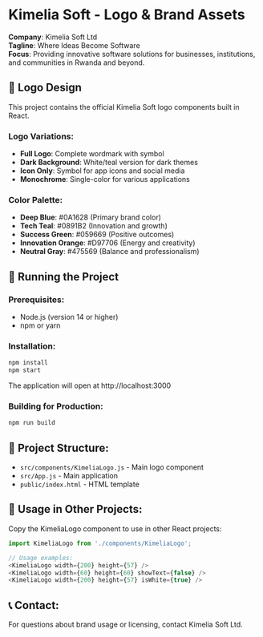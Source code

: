 # Kimelia Soft - Logo & Brand Assets

**Company**: Kimelia Soft Ltd  
**Tagline**: Where Ideas Become Software  
**Focus**: Providing innovative software solutions for businesses, institutions, and communities in Rwanda and beyond.

## 🎨 Logo Design

This project contains the official Kimelia Soft logo components built in React.

### Logo Variations:
- **Full Logo**: Complete wordmark with symbol
- **Dark Background**: White/teal version for dark themes
- **Icon Only**: Symbol for app icons and social media
- **Monochrome**: Single-color for various applications

### Color Palette:
- **Deep Blue**: #0A1628 (Primary brand color)
- **Tech Teal**: #0891B2 (Innovation and growth)
- **Success Green**: #059669 (Positive outcomes)
- **Innovation Orange**: #D97706 (Energy and creativity)
- **Neutral Gray**: #475569 (Balance and professionalism)

## 🚀 Running the Project

### Prerequisites:
- Node.js (version 14 or higher)
- npm or yarn

### Installation:
```bash
npm install
npm start
```

The application will open at http://localhost:3000

### Building for Production:
```bash
npm run build
```

## 📁 Project Structure:
- `src/components/KimeliaLogo.js` - Main logo component
- `src/App.js` - Main application
- `public/index.html` - HTML template

## 🎯 Usage in Other Projects:

Copy the KimeliaLogo component to use in other React projects:

```javascript
import KimeliaLogo from './components/KimeliaLogo';

// Usage examples:
<KimeliaLogo width={200} height={57} />
<KimeliaLogo width={60} height={60} showText={false} />
<KimeliaLogo width={200} height={57} isWhite={true} />
```

## 📞 Contact:
For questions about brand usage or licensing, contact Kimelia Soft Ltd.